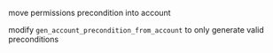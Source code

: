 move permissions precondition into account

modify `gen_account_precondition_from_account` to only generate valid preconditions
